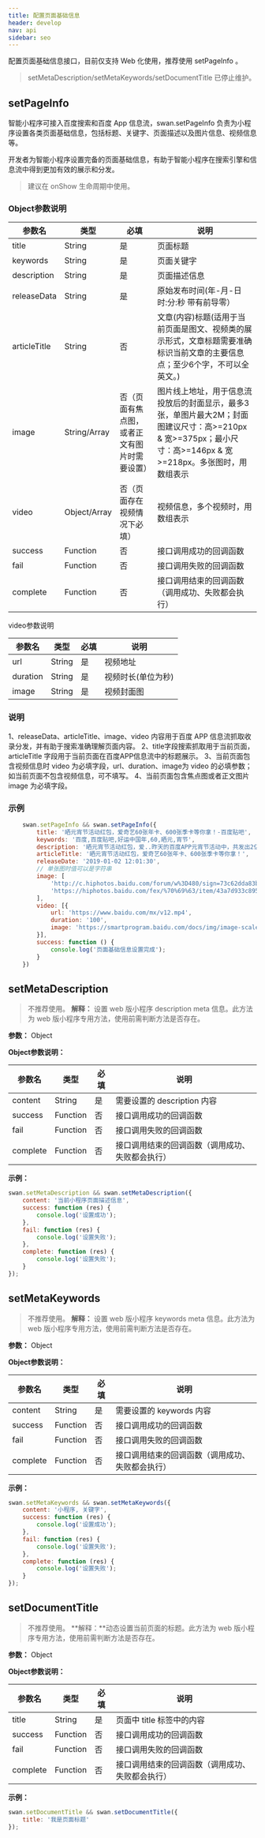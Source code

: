 ```yaml
---
title: 配置页面基础信息
header: develop
nav: api
sidebar: seo
---
```

配置页面基础信息接口，目前仅支持 Web 化使用，推荐使用 setPageInfo 。
> setMetaDescription/setMetaKeywords/setDocumentTitle 已停止维护。

## setPageInfo
智能小程序可接入百度搜索和百度 App 信息流，swan.setPageInfo 负责为小程序设置各类页面基础信息，包括标题、关键字、页面描述以及图片信息、视频信息等。

开发者为智能小程序设置完备的页面基础信息，有助于智能小程序在搜索引擎和信息流中得到更加有效的展示和分发。
> 建议在 onShow 生命周期中使用。
### Object参数说明

|参数名 | 类型 | 必填 | 说明 |
|---|---|---|---|
|title | String | 是 | 页面标题 |
|keywords|String|是|页面关键字|
|description|String|是| 页面描述信息|
|releaseData|String|是|原始发布时间(年-月-日 时:分:秒 带有前导零）|
|articleTitle | String | 否 | 文章(内容)标题(适用于当前页面是图文、视频类的展示形式，文章标题需要准确标识当前文章的主要信息点；至少6个字，不可以全英文。) |
|image|String/Array|否（页面有焦点图，或者正文有图片时需要设置）|图片线上地址，用于信息流投放后的封面显示，最多3张，单图片最大2M；封面图建议尺寸：高>=210px & 宽>=375px；最小尺寸：高>=146px & 宽>=218px。多张图时，用数组表示|
|video|Object/Array|否（页面存在视频情况下必填）|视频信息，多个视频时，用数组表示|
|success | Function | 否 | 接口调用成功的回调函数|
|fail|Function|否|接口调用失败的回调函数|
|complete|Function|否|接口调用结束的回调函数（调用成功、失败都会执行） |

video参数说明

|参数名 | 类型 | 必填 | 说明 |
|---|---|---|---|
|url | String | 是 |视频地址|
|duration|String|是| 视频时长(单位为秒)	|
|image|String|是|视频封面图	|

### 说明
1、releaseData、articleTitle、image、video 内容用于百度 APP 信息流抓取收录分发，并有助于搜索准确理解页面内容。
2、title字段搜索抓取用于当前页面，articleTitle 字段用于当前页面在百度APP信息流中的标题展示。
3、当前页面包含视频信息时 video 为必填字段，url、duration、image为 video 的必填参数；如当前页面不包含视频信息，可不填写。
4、当前页面包含焦点图或者正文图片 image 为必填字段。

### 示例

``` js
    swan.setPageInfo && swan.setPageInfo({
        title: '晒元宵节活动红包，爱奇艺60张年卡、600张季卡等你拿！-百度贴吧',
        keywords: '百度,百度贴吧,好运中国年,60,晒元,宵节',
        description: '晒元宵节活动红包，爱..昨天的百度APP元宵节活动中，共发出2亿现金红包、含151万个手气现金大奖和240辆红旗轿车，谁是好运锦鲤，快来分享！马上惊喜升级~摇中红包的锦鲤们即刻晒出红包金额截图，我们将会抽取660位好运锦鲤',
        articleTitle: '晒元宵节活动红包，爱奇艺60张年卡、600张季卡等你拿！',
        releaseDate: '2019-01-02 12:01:30',
        // 单张图时值可以是字符串
        image: [
            'http://c.hiphotos.baidu.com/forum/w%3D480/sign=73c62dda83b1cb133e693d1bed5456da/f33725109313b07e8dee163d02d7912396dd8cfe.jpg',
            'https://hiphotos.baidu.com/fex/%70%69%63/item/43a7d933c895d143e7b745607ef082025baf07ab.jpg'
        ],
        video: [{
            url: 'https://www.baidu.com/mx/v12.mp4',
            duration: '100',
            image: 'https://smartprogram.baidu.com/docs/img/image-scaleToFill.png'
        }],
        success: function () {
            console.log('页面基础信息设置完成');
        }
	})
```
## setMetaDescription

> 不推荐使用。
**解释：** 设置 web 版小程序 description meta 信息。此方法为 web 版小程序专用方法，使用前需判断方法是否存在。

**参数：** Object

**Object参数说明：**

|参数名 |类型  |必填  |说明|
|---- | ---- | ---- |---- |
| content |  String  |是  | 需要设置的 description 内容|
|success |Function  |  否  | 接口调用成功的回调函数|
|fail  | Function  |  否  | 接口调用失败的回调函数|
|complete   | Function   | 否  | 接口调用结束的回调函数（调用成功、失败都会执行）|

**示例：**

```js
swan.setMetaDescription && swan.setMetaDescription({
    content: '当前小程序页面描述信息',
    success: function (res) {
        console.log('设置成功');
    },
    fail: function (res) {
        console.log('设置失败');
    },
    complete: function (res) {
	    console.log('设置失败');
    }
});
```

## setMetaKeywords

> 不推荐使用。
**解释：** 设置 web 版小程序 keywords meta 信息。此方法为 web 版小程序专用方法，使用前需判断方法是否存在。

**参数：** Object

**Object参数说明：**

|参数名 |类型  |必填  |说明|
|---- | ---- | ---- |---- |
| content |  String  |是 | 需要设置的 keywords 内容|
|success |Function  |  否  | 接口调用成功的回调函数|
|fail  | Function  |  否  | 接口调用失败的回调函数|
|complete   | Function   | 否  | 接口调用结束的回调函数（调用成功、失败都会执行）|

**示例：**

```js
swan.setMetaKeywords && swan.setMetaKeywords({
    content: '小程序, 关键字',
    success: function (res) {
        console.log('设置成功');
    },
    fail: function (res) {
        console.log('设置失败');
    },
    complete: function (res) {
	    console.log('设置失败');
    }
});
```


## setDocumentTitle

> 不推荐使用。
**解释：**动态设置当前页面的标题。此方法为 web 版小程序专用方法，使用前需判断方法是否存在。

**参数：** Object

**Object参数说明：**

|参数名 |类型  |必填  |说明|
|---- | ---- | ---- |---- |
|title   |String|  是 | 页面中 title 标签中的内容 |
|success |Function |   否 |  接口调用成功的回调函数|
|fail   | Function|    否 |  接口调用失败的回调函数|
|complete   | Function   | 否|   接口调用结束的回调函数（调用成功、失败都会执行）|

**示例：**

```js
swan.setDocumentTitle && swan.setDocumentTitle({
    title: '我是页面标题'
});
```
